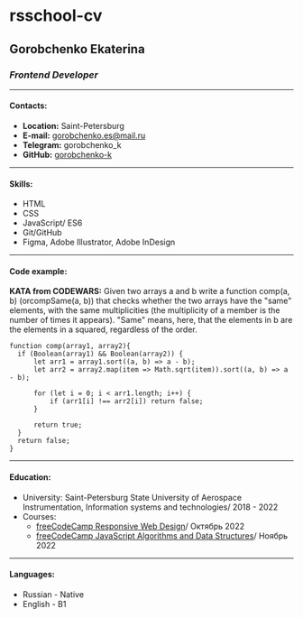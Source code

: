 # rsschool-cv
## Gorobchenko Ekaterina
### _Frontend Developer_
**************
#### Contacts:
* __Location:__ Saint-Petersburg
* __E-mail:__ gorobchenko.es@mail.ru
* __Telegram:__ gorobchenko_k
* __GitHub:__ [gorobchenko-k](https://github.com/gorobchenko-k) 

**************
#### Skills:
* HTML
* CSS
* JavaScript/ ES6
* Git/GitHub
* Figma, Adobe Illustrator, Adobe InDesign

**************
#### Code example:
__KATA from CODEWARS:__ Given two arrays a and b write a function comp(a, b) (orcompSame(a, b)) that checks whether the two arrays have the "same" elements, with the same multiplicities (the multiplicity of a member is the number of times it appears). "Same" means, here, that the elements in b are the elements in a squared, regardless of the order.
```
function comp(array1, array2){
  if (Boolean(array1) && Boolean(array2)) {
      let arr1 = array1.sort((a, b) => a - b);
      let arr2 = array2.map(item => Math.sqrt(item)).sort((a, b) => a - b);

      for (let i = 0; i < arr1.length; i++) {
          if (arr1[i] !== arr2[i]) return false;
      }

      return true;
  }
  return false;
}
```

**************
#### Education:
* University: Saint-Petersburg State University of Aerospace Instrumentation, Information systems and technologies/ 2018 - 2022
* Courses:
    - [freeCodeCamp Responsive Web Design](https://www.freecodecamp.org/certification/fcc0fbdb732-663f-4704-93f3-0f47a038cbd8/responsive-web-design)/ Октябрь 2022
    - [freeCodeCamp JavaScript Algorithms and Data Structures](https://www.freecodecamp.org/certification/fcc0fbdb732-663f-4704-93f3-0f47a038cbd8/javascript-algorithms-and-data-structures)/ Ноябрь 2022

**************
#### Languages:
* Russian - Native
* English - B1